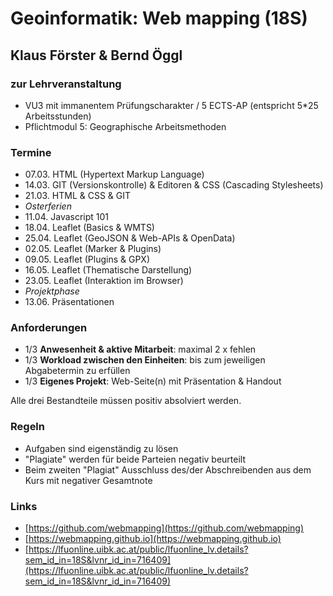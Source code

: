 # Geoinformatik: Web mapping (18S)
## Klaus Förster & Bernd Öggl

### zur Lehrveranstaltung
* VU3 mit immanentem Prüfungscharakter / 5 ECTS-AP (entspricht 5*25 Arbeitsstunden)
* Pflichtmodul 5: Geographische Arbeitsmethoden

### Termine
* 07.03.  HTML (Hypertext Markup Language)
* 14.03.  GIT (Versionskontrolle) & Editoren & CSS (Cascading Stylesheets)
* 21.03.  HTML & CSS & GIT
* *Osterferien*
* 11.04.  Javascript 101
* 18.04.  Leaflet (Basics & WMTS)
* 25.04.  Leaflet (GeoJSON & Web-APIs & OpenData)
* 02.05.  Leaflet (Marker & Plugins)
* 09.05.  Leaflet (Plugins & GPX)
* 16.05.  Leaflet (Thematische Darstellung)
* 23.05.  Leaflet (Interaktion im Browser)
* *Projektphase*
* 13.06.  Präsentationen

### Anforderungen
* 1/3 **Anwesenheit & aktive Mitarbeit**: maximal 2 x fehlen
* 1/3 **Workload zwischen den Einheiten**: bis zum jeweiligen Abgabetermin zu erfüllen
* 1/3 **Eigenes Projekt**: Web-Seite(n) mit Präsentation & Handout

Alle drei Bestandteile müssen positiv absolviert werden.

### Regeln
* Aufgaben sind eigenständig zu lösen
* "Plagiate" werden für beide Parteien negativ beurteilt
* Beim zweiten "Plagiat" Ausschluss des/der Abschreibenden aus dem Kurs mit negativer Gesamtnote

### Links
* [https://github.com/webmapping](https://github.com/webmapping)
* [https://webmapping.github.io](https://webmapping.github.io)
* [https://lfuonline.uibk.ac.at/public/lfuonline_lv.details?sem_id_in=18S&lvnr_id_in=716409](https://lfuonline.uibk.ac.at/public/lfuonline_lv.details?sem_id_in=18S&lvnr_id_in=716409)
